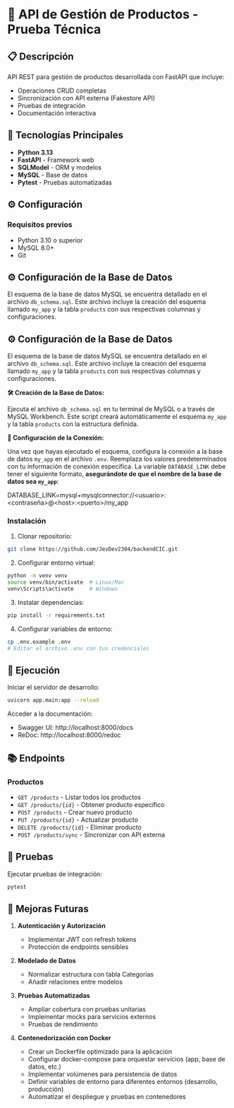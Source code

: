 # 🚀 API de Gestión de Productos - Prueba Técnica

## 📋 Descripción

API REST para gestión de productos desarrollada con FastAPI que incluye:
- Operaciones CRUD completas
- Sincronización con API externa (Fakestore API)
- Pruebas de integración
- Documentación interactiva

## 🔧 Tecnologías Principales

- **Python 3.13**
- **FastAPI** - Framework  web
- **SQLModel** - ORM y modelos
- **MySQL** - Base de datos
- **Pytest** - Pruebas automatizadas

## ⚙️ Configuración

### Requisitos previos
- Python 3.10 o superior
- MySQL 8.0+
- Git

## ⚙️ Configuración de la Base de Datos

El esquema de la base de datos MySQL se encuentra detallado en el archivo `db_schema.sql`. Este archivo incluye la creación del esquema llamado `my_app` y la tabla `products` con sus respectivas columnas y configuraciones.

## ⚙️ Configuración de la Base de Datos

El esquema de la base de datos MySQL se encuentra detallado en el archivo `db_schema.sql`. Este archivo incluye la creación del esquema llamado `my_app` y la tabla `products` con sus respectivas columnas y configuraciones.

**🛠️ Creación de la Base de Datos:**

Ejecuta el archivo `db_schema.sql` en tu terminal de MySQL o a través de MySQL Workbench. Este script creará automáticamente el esquema `my_app` y la tabla `products` con la estructura definida.

**🔗 Configuración de la Conexión:**

Una vez que hayas ejecutado el esquema, configura la conexión a la base de datos `my_app` en el archivo `.env`. Reemplaza los valores predeterminados con tu información de conexión específica. La variable `DATABASE_LINK` debe tener el siguiente formato, **asegurándote de que el nombre de la base de datos sea `my_app`**:

DATABASE_LINK=mysql+mysqlconnector://&lt;usuario>:&lt;contraseña>@&lt;host>:&lt;puerto>/my_app

### Instalación

1. Clonar repositorio:
```bash
git clone https://github.com/JevDev2304/backendCIC.git
```

2. Configurar entorno virtual:
```bash
python -m venv venv
source venv/bin/activate  # Linux/Mac
venv\Scripts\activate     # Windows
```

3. Instalar dependencias:
```bash
pip install -r requirements.txt
```

4. Configurar variables de entorno:
```bash
cp .env.example .env
# Editar el archivo .env con tus credenciales
```

## 🏃 Ejecución

Iniciar el servidor de desarrollo:
```bash
uvicorn app.main:app --reload
```

Acceder a la documentación:
- Swagger UI: http://localhost:8000/docs
- ReDoc: http://localhost:8000/redoc

## 📚 Endpoints

### Productos
- `GET /products` - Listar todos los productos
- `GET /products/{id}` - Obtener producto específico
- `POST /products` - Crear nuevo producto
- `PUT /products/{id}` - Actualizar producto
- `DELETE /products/{id}` - Eliminar producto
- `POST /products/sync` - Sincronizar con API externa

## 🧪 Pruebas

Ejecutar pruebas de integración:
```bash
pytest
```


## 📌 Mejoras Futuras

1. **Autenticación y Autorización**
   - Implementar JWT con refresh tokens
   - Protección de endpoints sensibles

2. **Modelado de Datos**
   - Normalizar estructura con tabla Categorías
   - Añadir relaciones entre modelos

3. **Pruebas Automatizadas**
   - Ampliar cobertura con pruebas unitarias
   - Implementar mocks para servicios externos
   - Pruebas de rendimiento
4. **Contenedorización con Docker**
   * Crear un Dockerfile optimizado para la aplicación
   * Configurar docker-compose para orquestar servicios (app, base de datos, etc.)
   * Implementar volúmenes para persistencia de datos
   * Definir variables de entorno para diferentes entornos (desarrollo, producción)
   * Automatizar el despliegue y pruebas en contenedores
